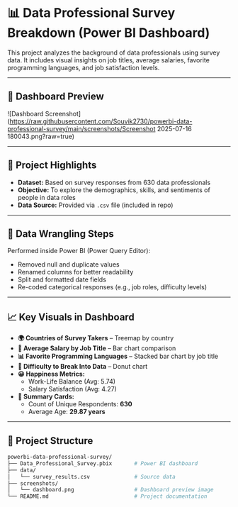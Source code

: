 # 📊 Data Professional Survey Breakdown (Power BI Dashboard)

This project analyzes the background of data professionals using survey data. It includes visual insights on job titles, average salaries, favorite programming languages, and job satisfaction levels.

---

## 📌 Dashboard Preview

![Dashboard Screenshot](https://raw.githubusercontent.com/Souvik2730/powerbi-data-professional-survey/main/screenshots/Screenshot 2025-07-16 180043.png?raw=true)

---

## 🧩 Project Highlights

- **Dataset:** Based on survey responses from 630 data professionals
- **Objective:** To explore the demographics, skills, and sentiments of people in data roles
- **Data Source:** Provided via `.csv` file (included in repo)

---

## 🧹 Data Wrangling Steps

Performed inside Power BI (Power Query Editor):
- Removed null and duplicate values
- Renamed columns for better readability
- Split and formatted date fields
- Re-coded categorical responses (e.g., job roles, difficulty levels)

---

## 📈 Key Visuals in Dashboard

- **🌍 Countries of Survey Takers** – Treemap by country
- **💼 Average Salary by Job Title** – Bar chart comparison
- **📊 Favorite Programming Languages** – Stacked bar chart by job title
- **📘 Difficulty to Break Into Data** – Donut chart
- **😀 Happiness Metrics:**
  - Work-Life Balance (Avg: 5.74)
  - Salary Satisfaction (Avg: 4.27)
- **📌 Summary Cards:**
  - Count of Unique Respondents: **630**
  - Average Age: **29.87 years**

---

## 📁 Project Structure

```bash
powerbi-data-professional-survey/
├── Data_Professional_Survey.pbix       # Power BI dashboard
├── data/
│   └── survey_results.csv              # Source data
├── screenshots/
│   └── dashboard.png                   # Dashboard preview image
└── README.md                           # Project documentation
